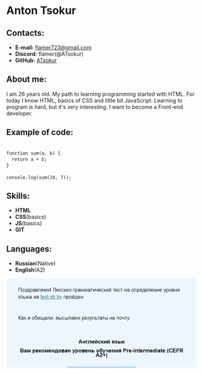 # Anton Tsokur

## Contacts:

- **E-mail:** flamer723@gmail.com
- **Discord:** flamer(@ATsokur)
- **GitHub:** [ATsokur](https://github.com/ATsokur)

## About me:

I am 26 years old. My path to learning programming started with HTML. For today I know HTML, basics of CSS and little bit JavaScript. Learning to program is hard, but it's very interesting. I want to become a Front-end developer.

## Example of code:

```

function sum(a, b) {
  return a + b;
}

console.log(sum(10, 7));
```


## Skills:

- **HTML**
- **CSS**(basics)
- **JS**(basics)
- **GIT**

## Languages:

- **Russian**(Native)
- **English**(A2)

![Results test of English](img/level_of_english.png)
